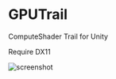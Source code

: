 # GPUTrail

ComputeShader Trail for Unity

Require DX11

![screenshot](https://raw.githubusercontent.com/fuqunaga/fuqunaga.github.io/master/GPUTrail/screenshot.png)
